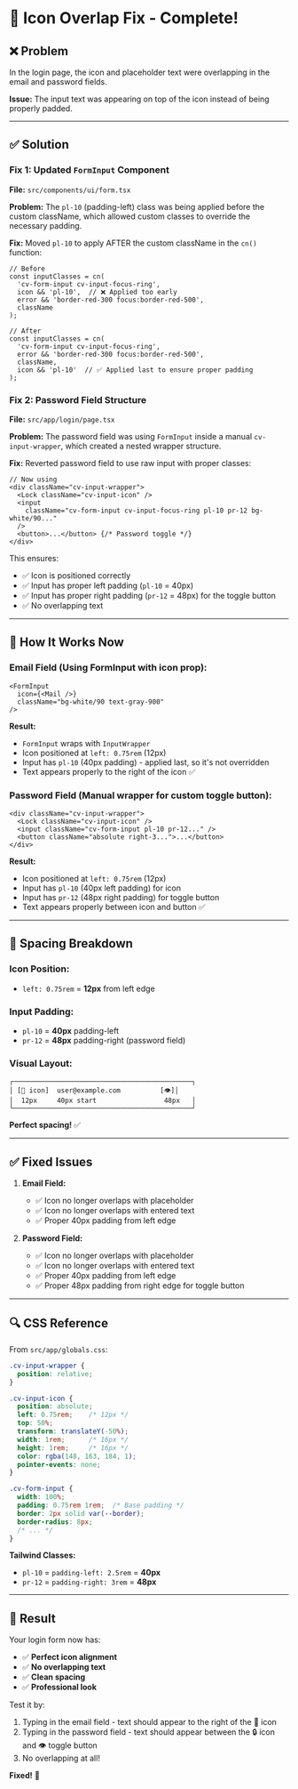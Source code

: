 # 🔧 Icon Overlap Fix - Complete!

## ❌ Problem

In the login page, the icon and placeholder text were overlapping in the email and password fields.

**Issue:** The input text was appearing on top of the icon instead of being properly padded.

---

## ✅ Solution

### Fix 1: Updated `FormInput` Component

**File:** `src/components/ui/form.tsx`

**Problem:** The `pl-10` (padding-left) class was being applied before the custom className, which allowed custom classes to override the necessary padding.

**Fix:** Moved `pl-10` to apply AFTER the custom className in the `cn()` function:

```tsx
// Before
const inputClasses = cn(
  'cv-form-input cv-input-focus-ring',
  icon && 'pl-10',  // ❌ Applied too early
  error && 'border-red-300 focus:border-red-500',
  className
);

// After
const inputClasses = cn(
  'cv-form-input cv-input-focus-ring',
  error && 'border-red-300 focus:border-red-500',
  className,
  icon && 'pl-10'  // ✅ Applied last to ensure proper padding
);
```

### Fix 2: Password Field Structure

**File:** `src/app/login/page.tsx`

**Problem:** The password field was using `FormInput` inside a manual `cv-input-wrapper`, which created a nested wrapper structure.

**Fix:** Reverted password field to use raw input with proper classes:

```tsx
// Now using
<div className="cv-input-wrapper">
  <Lock className="cv-input-icon" />
  <input
    className="cv-form-input cv-input-focus-ring pl-10 pr-12 bg-white/90..."
  />
  <button>...</button> {/* Password toggle */}
</div>
```

This ensures:
- ✅ Icon is positioned correctly
- ✅ Input has proper left padding (`pl-10` = 40px)
- ✅ Input has proper right padding (`pr-12` = 48px) for the toggle button
- ✅ No overlapping text

---

## 🎯 How It Works Now

### Email Field (Using FormInput with icon prop):
```tsx
<FormInput
  icon={<Mail />}
  className="bg-white/90 text-gray-900"
/>
```

**Result:**
- `FormInput` wraps with `InputWrapper`
- Icon positioned at `left: 0.75rem` (12px)
- Input has `pl-10` (40px padding) - applied last, so it's not overridden
- Text appears properly to the right of the icon ✅

### Password Field (Manual wrapper for custom toggle button):
```tsx
<div className="cv-input-wrapper">
  <Lock className="cv-input-icon" />
  <input className="cv-form-input pl-10 pr-12..." />
  <button className="absolute right-3...">...</button>
</div>
```

**Result:**
- Icon positioned at `left: 0.75rem` (12px)
- Input has `pl-10` (40px left padding) for icon
- Input has `pr-12` (48px right padding) for toggle button
- Text appears properly between icon and button ✅

---

## 📏 Spacing Breakdown

### Icon Position:
- `left: 0.75rem` = **12px** from left edge

### Input Padding:
- `pl-10` = **40px** padding-left
- `pr-12` = **48px** padding-right (password field)

### Visual Layout:
```
┌─────────────────────────────────────────────┐
│ [📧 icon]  user@example.com          [👁️]│
│  12px     40px start                 48px   │
└─────────────────────────────────────────────┘
```

**Perfect spacing!** ✅

---

## ✅ Fixed Issues

1. **Email Field:**
   - ✅ Icon no longer overlaps with placeholder
   - ✅ Icon no longer overlaps with entered text
   - ✅ Proper 40px padding from left edge

2. **Password Field:**
   - ✅ Icon no longer overlaps with placeholder
   - ✅ Icon no longer overlaps with entered text
   - ✅ Proper 40px padding from left edge
   - ✅ Proper 48px padding from right edge for toggle button

---

## 🔍 CSS Reference

From `src/app/globals.css`:

```css
.cv-input-wrapper {
  position: relative;
}

.cv-input-icon {
  position: absolute;
  left: 0.75rem;    /* 12px */
  top: 50%;
  transform: translateY(-50%);
  width: 1rem;      /* 16px */
  height: 1rem;     /* 16px */
  color: rgba(148, 163, 184, 1);
  pointer-events: none;
}

.cv-form-input {
  width: 100%;
  padding: 0.75rem 1rem;  /* Base padding */
  border: 2px solid var(--border);
  border-radius: 8px;
  /* ... */
}
```

**Tailwind Classes:**
- `pl-10` = `padding-left: 2.5rem` = **40px**
- `pr-12` = `padding-right: 3rem` = **48px**

---

## 🎉 Result

Your login form now has:
- ✅ **Perfect icon alignment**
- ✅ **No overlapping text**
- ✅ **Clean spacing**
- ✅ **Professional look**

Test it by:
1. Typing in the email field - text should appear to the right of the 📧 icon
2. Typing in the password field - text should appear between the 🔒 icon and 👁️ toggle button
3. No overlapping at all!

**Fixed!** 🚀
